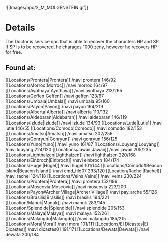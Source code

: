 ![[Images/npc/2_M_MOLGENSTEIN.gif]]

# Details
The Doctor is service npc that is able to recover the characters HP and SP. If SP is to be recovered, he charages 1000 zeny, however he recovers HP for free.

## Found at: 
[[Locations/Prontera|Prontera]] /navi prontera 146/92
[[Locations/Morroc|Morroc]] /navi morroc 164/97
[[Locations/Ayothaya|Ayothaya]] /navi ayothaya 213/265
[[Locations/Geffen|Geffen]] /navi geffen 123/67
[[Locations/Umbala|Umbala]] /navi umbala 95/160
[[Locations/Payon|Payon]] /navi payon 164/219
[[Locations/Alberta|Alberta]] /navi alberta 110/132
[[Locations/Aldebaran|Aldebaran]] /navi aldebaran 146/119
[[Locations/Izlude|Izlude]] /navi izlude 134/93
[[Locations/Lutie|Lutie]] /navi lutie 146/55
[[Locations/Comodo|Comodo]] /navi comodo 182/153
[[Locations/Amatsu|Amatsu]] /navi amatsu 202/256
[[Locations/Gonryun|Gonryun]] /navi gonryun 156/125
[[Locations/Yuno|Yuno]] /navi yuno 161/87
[[Locations/Louyang|Louyang]] /navi louyang 224/120
[[Locations/Jawaii|Jawaii]] /navi jawaii 205/235
[[Locations/Lighthalzen|Lighthalzen]] /navi lighthalzen 220/168
[[Locations/Einbroch|Einbroch]] /navi einbroch 184/174
[[Locations/Hugel|Hugel]] /navi hugel 101/144
[[Locations/Comodo#Beacon Island|Beacon Island]] /navi cmd_fild07 293/120
[[Location/Rachel|Rachel]] /navi rachel 124/118
[[Locations/Veins|Veins]] /navi veins 230/224
[[Locations/Prontera|Prontera]] /navi prontera 152/196
[[Locations/Moscovia|Moscovia]] /navi moscovia 223/200
[[Locations/Payon#Archer Village|Archer Village]] /navi pay_arche 55/126
[[Locations/Brasilis|Brasilis]] /navi brasilis 194/221
[[Location/Manuk|Manuk]] /navi manuk 283/145
[[Location/Splendide|Splendide]] /navi splendide 205/153
[[Locations/Malaya|Malaya]] /navi malaya 152/261
[[Locations/Malangdo|Malangdo]] /navi malangdo 185/215
[[Locations/Mora|Mora]] /navi mora 101/111
[[Locations/El Dicastes|El Dicastes]] /navi dicastes01 191/171
[[Locations/Dewata|Dewata]] /navi dewata 200/184



